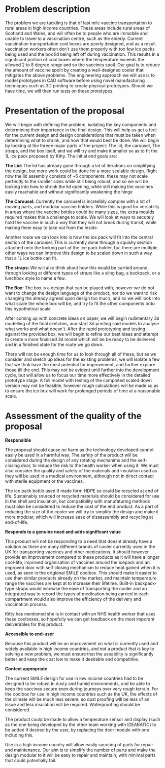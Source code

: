 # Problem description

The problem we are tackling is that of last mile vaccine transportation to rural areas in high income countries. These areas include rural areas of Scotland and Wales, and will often be to people who are immobile and unable to travel to a vaccination centre, such as the elderly. Current vaccination transportation cool boxes are poorly designed, and as a result vaccination workers often don't use them properly with too few ice packs being used and the box lid being left off during vaccination. This results in a significant portion of cool boxes where the temperature exceeds the allowed 2 to 8 degree range and so the vaccines spoil. Our goal is to reduce the amount of vaccine spoilt by creating a well-designed cooler that mitigates the above problems. The engineering approach we will use is to model prototypes in CAD software before using novel manufacturing techniques such as 3D printing to create physical prototypes. Should we have time, we will then run tests on these prototypes.

# Presentation of the proposal
We will begin with defining the problem, isolating the key components and determining their importance in the final design. This will help us get a feel for the current design and design considerations that must be taken when determining what to shrink, and how that would best be done. We will begin by looking at the threee major parts of the project: The lid, the carousel, The straps, and the box itself, and we will try and make it smaller so as to fit the 1L ice pack proposed by Kitty. 
The initial end goals are:

**The Lid:**
The lid has already gone through a lot of iterations on simplifying the design, but more work could be done for a more scalable design. Right now the lid assembly consists of ~5 components. these may not scale perfectly to the smaller sizes while still being robust, and so we will be looking into how to shrink the lid opening, while still making the vaccines easily reachable and without significantly weakening the hinge

**The Carousel:**
Currently the carousel is incredibly complex with a lot of moving parts, and modular vaccine holders. While this is good for versatility in areas where the vaccine bottles could be many sizes, the extra moulds required makes this a challenge to scale. We will look at ways to secutely hold the vaccine in such a way that they will not break during transit, while making them easy to take out from the inside.

Another route we can look into is how the ice pack will fit into the central section of the carousel. This is currently done through a squishy section attached onto the locknig part of the ice pack holder, but there are multiple other ways we can improve this design to be scaled down in such a way that a 1L ice bottle can fit.

**The straps:**
We will also think about how this would be carried around, through looking at different types of straps like a sling bag, a backpack, or a lunchbox style to name a few.

**The Box:**
The box is a design that can be played with, however we do not want to change the design language of the product, nor do we want to risk changing the already agreed upon design too much, and so we will look into what scale the whole box will be, and try to fit the other components onto this hypothetical scale

After coming up with concrete ideas on paper, we will begin rudimentary 3d modelling of the final sketches, and start 3d printing said models to analyse what works and what doesn't. After the rapid prototyping and testing against the provided box, we will begin to refine our best ideas and attempt to create a more finalised 3d model which will be be ready to be delivered and in a finished state for the route we go down.

There will not be enough time for us to look through all of these, but as we consider and sketch up ideas for the existing problems, we will isolate a few that we thnk have the most potential for improvement, and further explore those till the end. This may not be evident until further into the development cycle, but will allow us to focus our time more effectively in the detailed prototype stage.
A full model with testing of the completed scaled down version may not be feasible, however rough calculations will be made so as to ensure the ice box will work for prolonged periods of time at a reasonable scale.

 

# Assessment of the quality of the proposal
**Responsible**

The proposal should cause no harm as the technology developed cannot easily be used in a harmful way. The safety of the product will be considered during the design of any rotating mechanims and the self-closing door, to reduce the risk to the health worker when using it. We must also consider the quality and safety of the materials and insulation used as they will be used in a medical environment, although not in direct contact with sterile equipment or the vaccines.

The ice pack bottle used if made form HDPE so could be recycled at end of life. Sustainably sourced or recycled materials should be considered for use in the shell and insulation, but compatibility with manufaturing methods must also be considered to reduce the cost of the end product. As a part of reducing the size of the cooler we will try to simplify the design and make it more modular, which will increase ease of dissassembly and recycling at end-of-life.

**Responds to a genuine need and adds significant value**

This product will not be responding to a need that doesnt already have a solution as there are many different brands of cooler currently used in the UK for transporting vaccines and other medications. It should however provide an improvement compared to these products as it will have a longer cool-life, improved organisation of vaccines around the icepack and an improved door with self closing mechanism to reduce heat gained when it is used, as seen in the origional SMILE coolbox. This should make it easier to use than similar products already on the market, and maintain temperature range the vaccines are kept at to increase their lifetime. Built-in backpack-type straps would increase the ease of transporting the cooler and an integrated way to record the types of medication being carried in each compartment would also improve the efficiency of the delivery and vaccination process.

Kitty has mentioned she is in contact with an NHS health worker that uses these coolboxes, so hopefully we can get feedback on the most imporant deliverables for this product.

**Accessible to end-user**

Because this product will be an improvement on what is currently used and widely available in high income countries, and not a product that is key to solving a new problem, we must ensure that the useability is significantly better and keep the cost low to make it desirable and competitive. 

**Context appropriate**

The current SMILE design for use in low income countries had to be designed to be robust in dusty and humid environments, and be able to keep the vaccines secure even during journeys over very rough terrain. For the coolbox for use in high income countries such as the UK, the effects of the climate will be much less severe, so dust proofing will be less of an issue and less insulation will be required. Waterproofing should be conisidered. 

The product could be made to allow a temperature sensor and display (such as the one being developed by the other team working with IDEABATIC) to be added if desired by the user, by replacing the door module with one including this.

Use in a high income country will allow easily sourcing of parts for repair and maintenance. Our aim is to simplify the number of parts and make the design modular to it will be easy to repair and maintain, with minimal parts that could potentially fail.


